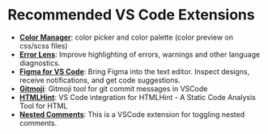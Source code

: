 # Recommended VS Code Extensions
- **[Color Manager](https://marketplace.visualstudio.com/items/?itemName=RoyAction.color-manager)**: color picker and color palette (color preview on css/scss files)
- **[Error Lens](https://marketplace.visualstudio.com/items/?itemName=usernamehw.errorlens)**: Improve highlighting of errors, warnings and other language diagnostics.
- **[Figma for VS Code](https://marketplace.visualstudio.com/items/?itemName=figma.figma-vscode-extension)**: Bring Figma into the text editor. Inspect designs, receive notifications, and get code suggestions.
- **[Gitmoji](https://marketplace.visualstudio.com/items/?itemName=seatonjiang.gitmoji-vscode)**: Gitmoji tool for git commit messages in VSCode
- **[HTMLHint](https://marketplace.visualstudio.com/items/?itemName=HTMLHint.vscode-htmlhint)**: VS Code integration for HTMLHint - A Static Code Analysis Tool for HTML
- **[Nested Comments](https://marketplace.visualstudio.com/items/?itemName=philsinatra.nested-comments)**: This is a VSCode extension for toggling nested comments.